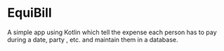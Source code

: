 # EquiBill
A simple app using Kotlin which tell the expense each person has to pay during a date, party , etc. and maintain them in a database.
